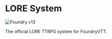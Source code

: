 # LORE System

![Foundry v13](https://img.shields.io/badge/foundry-v13-green)

The official LORE TTRPG system for FoundryVTT.